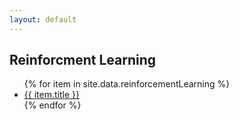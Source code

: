 ```yaml
---
layout: default
---
```

## Reinforcment Learning
<div class="list-navigation">
	<ul>
		{% for item in site.data.reinforcementLearning %}
			<li><a href="{{ item.link }}">{{ item.title }}</a></li>
		{% endfor %}
	</ul>
</div>
